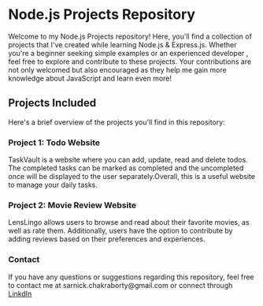 <h1>Node.js Projects Repository</h1>
<p>Welcome to my Node.js Projects repository! Here, you'll find a collection of projects that I've created while learning Node.js & Express.js. Whether you're a beginner seeking simple examples or an experienced developer , feel free to explore and contribute to these projects. Your contributions are not only welcomed but also encouraged as they help me gain more knowledge about JavaScript and learn even more!</p>


<h2>Projects Included</h2>
<p>Here's a brief overview of the projects you'll find in this repository:</p>

<h3>Project 1: Todo Website </h3>
<p>TaskVault is a website where you can add, update, read and delete todos. The completed tasks can be marked as completed and the uncompleted once will be displayed to the user separately.Overall, this is a useful website to manage your daily tasks.</p>

<h3>Project 2: Movie Review Website </h3>
<p>LensLingo allows users to browse and read about their favorite movies, as well as rate them. Additionally, users have the option to contribute by adding reviews based on their preferences and experiences.</p>


<h3>Contact</h3>
<p>If you have any questions or suggestions regarding this repository, feel free to contact me at sarnick.chakraborty@gmail.com or connect through <a href= "www.linkedin.com/in/sarnick-chakraborty-16828423a">LinkdIn</a></p>


